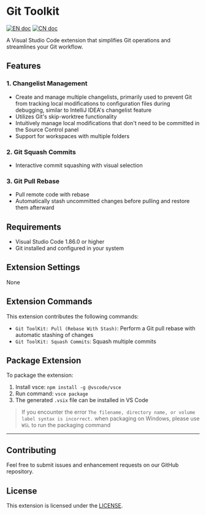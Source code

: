 # Git Toolkit

[![EN doc](https://img.shields.io/badge/document-English-blue.svg)](README.md)
[![CN doc](https://img.shields.io/badge/文档-中文版-blue.svg)](README_zh_CN.md)

A Visual Studio Code extension that simplifies Git operations and streamlines your Git workflow.

## Features

### 1. Changelist Management
- Create and manage multiple changelists, primarily used to prevent Git from tracking local modifications to configuration files during debugging, similar to IntelliJ IDEA's changelist feature
- Utilizes Git's skip-worktree functionality
- Intuitively manage local modifications that don't need to be committed in the Source Control panel
- Support for workspaces with multiple folders

### 2. Git Squash Commits
- Interactive commit squashing with visual selection

### 3. Git Pull Rebase
- Pull remote code with rebase
- Automatically stash uncommitted changes before pulling and restore them afterward

## Requirements
- Visual Studio Code 1.86.0 or higher
- Git installed and configured in your system

## Extension Settings
None

## Extension Commands

This extension contributes the following commands:
- `Git ToolKit: Pull (Rebase With Stash)`: Perform a Git pull rebase with automatic stashing of changes
- `Git ToolKit: Squash Commits`: Squash multiple commits

## Package Extension
To package the extension:
1. Install vsce: `npm install -g @vscode/vsce`
2. Run command: `vsce package`
3. The generated `.vsix` file can be installed in VS Code

> If you encounter the error `The filename, directory name, or volume label syntax is incorrect.` when packaging on Windows, please use `WSL` to run the packaging command

---

## Contributing
Feel free to submit issues and enhancement requests on our GitHub repository.

## License
This extension is licensed under the [LICENSE](LICENSE.txt).
